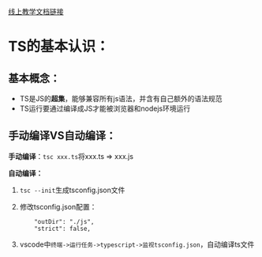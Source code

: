[线上教学文档链接](https://24kcs.github.io/vue3_study/)

# TS的基本认识：

## 基本概念：

- TS是JS的**超集**，能够兼容所有js语法，并含有自己额外的语法规范
- TS运行要通过编译成JS才能被浏览器和nodejs环境运行

## 手动编译VS自动编译：

**手动编译**：`tsc xxx.ts`将xxx.ts => xxx.js

**自动编译：**

1. `tsc --init`生成tsconfig.json文件

2. 修改tsconfig.json配置：

   ```
       "outDir": "./js",
       "strict": false,  
   ```

3. vscode中`终端->运行任务->typescript->监视tsconfig.json`，自动编译ts文件